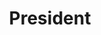 ---
layout: post
weight: 100
name: Vasilii Triandafilidi
status: founder
title: President
img: /assets/images/members/vasiliy.png
email: president [at] innovationonboard.ca

biography: >
  Vasilii is a PhD Candidate in Chemical and Biological Engineering at UBC doing entrepreneurial PhD program and researching new smart polymeric materials. During his time at UBC he's been actively involved in different activities in UBC. he finished UBC GMCA mini-MBA program and won the business case competition. He chaired a conference, has been an executive in the Graduate Student Clubs and advised a UBC student design team.
linkedin: 
---
